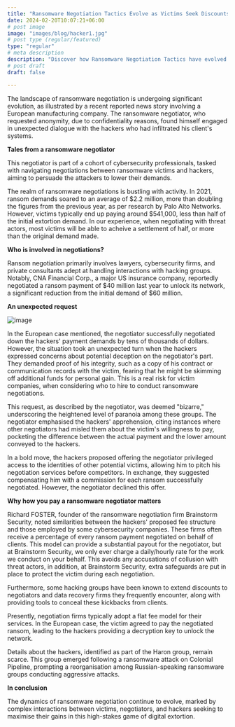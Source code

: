 ```yaml
---
title: "Ransomware Negotiation Tactics Evolve as Victims Seek Discounts and Threat Actors Try to Avoid Being Scammed."
date: 2024-02-20T10:07:21+06:00
# post image
image: "images/blog/hacker1.jpg"
# post type (regular/featured)
type: "regular"
# meta description
description: "Discover how Ransomware Negotiation Tactics have evolved as Victims Seek Discounts and Threat Actors Try to Avoid Being Scammed."
# post draft
draft: false

---
```


The landscape of ransomware negotiation is undergoing significant evolution, as illustrated by a recent reported news story involving a European manufacturing company. The ransomware negotiator, who requested anonymity, due to confidentiality reasons, found himself engaged in unexpected dialogue with the hackers who had infiltrated his client's systems.

**Tales from a ransomware negotiator** 

This negotiator is part of a cohort of cybersecurity professionals, tasked with navigating negotiations between ransomware victims and hackers, aiming to persuade the attackers to lower their demands.

The realm of ransomware negotiations is bustling with activity. In 2021, ransom demands soared to an average of $2.2 million, more than doubling the figures from the previous year, as per research by Palo Alto Networks. However, victims typically end up paying around $541,000, less than half of the initial extortion demand. In our experience, when negotiating with threat actors, most victims will be able to acheive a settlement of half, or more than the original demand made.   

**Who is involved in negotiations?**

Ransom negotiation primarily involves lawyers, cybersecurity firms, and private consultants adept at handling interactions with hacking groups. Notably, CNA Financial Corp., a major US insurance company, reportedly negotiated a ransom payment of $40 million last year to unlock its network, a significant reduction from the initial demand of $60 million.

**An unexpected request**

![image](../../images/blog/money.jpg)

In the European case mentioned, the negotiator successfully negotiated down the hackers' payment demands by tens of thousands of dollars. However, the situation took an unexpected turn when the hackers expressed concerns about potential deception on the negotiator's part. They demanded proof of his integrity, such as a copy of his contract or communication records with the victim, fearing that he might be skimming off additional funds for personal gain. This is a real risk for victim companies, when considering who to hire to conduct ransomware negotiations.

This request, as described by the negotiator, was deemed "bizarre," underscoring the heightened level of paranoia among these groups. The negotiator emphasised the hackers' apprehension, citing instances where other negotiators had misled them about the victim's willingness to pay, pocketing the difference between the actual payment and the lower amount conveyed to the hackers.

In a bold move, the hackers proposed offering the negotiator privileged access to the identities of other potential victims, allowing him to pitch his negotiation services before competitors. In exchange, they suggested compensating him with a commission for each ransom successfully negotiated. However, the negotiator declined this offer. 

**Why how you pay a ransomware negotiator matters**

Richard FOSTER, founder of the ransomware negotiation firm Brainstorm Security, noted similarities between the hackers' proposed fee structure and those employed by some cybersecurity companies. These firms often receive a percentage of every ransom payment negotiated on behalf of clients. This model can provide a substantial payout for the negotiator, but at Brainstorm Security, we only ever charge a daily/hourly rate for the work we conduct on your behalf. This avoids any accusations of collusion with threat actors, in addition, at Brainstorm Security, extra safeguards are put in place to protect the victim during each negotiation.

Furthermore, some hacking groups have been known to extend discounts to negotiators and data recovery firms they frequently encounter, along with providing tools to conceal these kickbacks from clients.

Presently, negotiation firms typically adopt a flat fee model for their services. In the European case, the victim agreed to pay the negotiated ransom, leading to the hackers providing a decryption key to unlock the network.

Details about the hackers, identified as part of the Haron group, remain scarce. This group emerged following a ransomware attack on Colonial Pipeline, prompting a reorganisation among Russian-speaking ransomware groups conducting aggressive attacks. 

**In conclusion**

The dynamics of ransomware negotiation continue to evolve, marked by complex interactions between victims, negotiators, and hackers seeking to maximise their gains in this high-stakes game of digital extortion.
